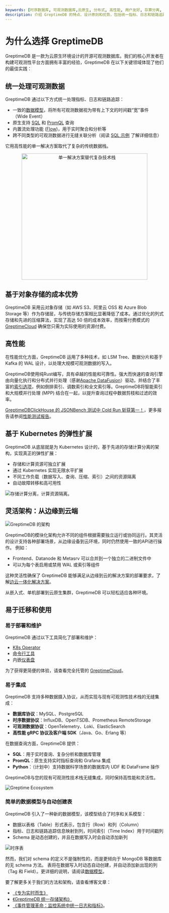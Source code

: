 ```yaml
---
keywords: [时序数据库, 可观测数据库,云原生, 分布式, 高性能, 用户友好, 存算分离, PromQL, SQL, Python,Rust 数据库]
description: 介绍 GreptimeDB 的特点、设计原则和优势，包括统一指标、日志和链路追踪，云原生架构，高性能和用户友好等。
---
```


# 为什么选择 GreptimeDB

GreptimeDB 是一款为云原生环境设计的开源可观测数据库。我们的核心开发者在构建可观测性平台方面拥有丰富的经验，GreptimeDB 在以下关键领域体现了他们的最佳实践：

## 统一处理可观测数据

GreptimeDB 通过以下方式统一处理指标、日志和链路追踪：
- 一致的[数据模型](./data-model.md)，将所有可观测数据视为带有上下文的时间戳“宽”事件（Wide Event）
- 原生支持 [SQL](/user-guide/query-data/sql.md) 和 [PromQL](/user-guide/query-data/promql.md) 查询
- 内置流处理功能 ([Flow](/user-guide/flow-computation/overview.md))，用于实时聚合和分析等
- 跨不同类型的可观测数据进行无缝关联分析（阅读 [SQL 示例](/user-guide/overview.md#sql-query-example) 了解详细信息）

它用高性能的单一解决方案取代了复杂的传统数据栈。

<p align="center"><img src="/unify-processing.png" alt="单一解决方案替代复杂技术栈" width="400"/></p>

## 基于对象存储的成本优势

GreptimeDB 采用云对象存储（如 AWS S3、阿里云 OSS 和 Azure Blob Storage 等）作为存储层，与传统存储方案相比显著降低了成本。通过优化的列式存储和先进的压缩算法，实现了高达 50 倍的成本效率，而按需付费模式的 [GreptimeCloud](https://greptime.com/product/cloud) 确保您只需为实际使用的资源付费。

## 高性能

在性能优化方面，GreptimeDB 运用了多种技术，如 LSM Tree、数据分片和基于 Kafka 的 WAL 设计，以处理大规模可观测数据的写入。

GreptimeDB使用纯Rust编写，具有卓越的性能和可靠性。强大而快速的查询引擎由向量化执行和分布式并行处理（感谢[Apache DataFusion](https://datafusion.apache.org/)）驱动，并结合了丰富的[索引选项](/user-guide/manage-data/data-index.md)，例如倒排索引、调数索引和全文索引等。GreptimeDB将智能索引和大规模并行处理 (MPP) 结合在一起，以提升查询过程中数据剪枝和过滤的效率。

[GreptimeDBClickHouse 的 JSONBench 测试中 Cold Run 斩获第一！](https://greptime.cn/blogs/2025-03-18-json-benchmark-greptimedb)，更多报告请参阅[性能测试报告](https://greptime.cn/blogs/2024-09-09-report-summary)。

## 基于 Kubernetes 的弹性扩展

GreptimeDB 从底层就是为 Kubernetes 设计的，基于先进的存储计算分离的架构，实现真正的弹性扩展：

- 存储和计算资源可独立扩展
- 通过 Kubernetes 实现无限水平扩展
- 不同工作负载（数据写入、查询、压缩、索引）之间的资源隔离
- 自动故障转移和高可用性

![存储计算分离，计算资源隔离](/storage-compute-disaggregation-compute-compute-separation.png)。

## 灵活架构：从边缘到云端

![GreptimeDB 的架构](/architecture-2.png)

GreptimeDB的模块化架构允许不同的组件根据需要独立运行或协同运行。其灵活的设计支持各种部署场景，从边缘设备到云环境，同时仍然使用一致的API进行操作。 例如：
- Frontend、Datanode 和 Metasrv 可以合并到一个独立的二进制文件中
- 可以为每个表启用或禁用 WAL 或索引等组件

这种灵活性确保了 GreptimeDB 能够满足从边缘到云的解决方案的部署要求，了解[边云一体化解决方案](https://greptime.cn/carcloud)。

从嵌入式、单机部署到云原生集群，GreptimeDB 可以轻松适应各种环境。

## 易于迁移和使用

### 易于部署和维护

GreptimeDB 通过以下工具简化了部署和维护：
- [K8s Operator](https://github.com/GreptimeTeam/greptimedb-operator)
- [命令行工具](https://github.com/GreptimeTeam/gtctl)
- 内嵌[仪表盘](https://github.com/GreptimeTeam/dashboard)

为了获得更简便的体验，请查看完全托管的 [GreptimeCloud](https://greptime.cn/product/cloud)。

### 易于集成

GreptimeDB 支持多种数据摄入协议，从而实现与现有可观测性技术栈的无缝集成：
- **数据库协议**：MySQL、PostgreSQL
- **时序数据协议**：InfluxDB、OpenTSDB、Prometheus RemoteStorage
- **可观测数据协议**：OpenTelemetry、Loki、ElasticSearch
- **高性能 gRPC 协议及客户端 SDK**（Java、Go、Erlang 等）

在数据查询方面，GreptimeDB 提供：
- **SQL**：用于实时查询、复杂分析和数据库管理
- **PromQL**：原生支持实时指标查询和 Grafana 集成
- **Python**：（计划中）支持数据科学场景的数据库内 UDF 和 DataFrame 操作

GreptimeDB与您的现有可观测性技术栈无缝集成，同时保持高性能和灵活性。

![Greptime Ecosystem](/greptime-ecosystem.png)

### 简单的数据模型与自动创建表

GreptimeDB 引入了一种新的数据模型，该模型结合了时序和关系模型：
- 数据以表格（Table）形式表示，包含行（Row）和列（Column）
- 指标、日志和链路追踪信息映射到列，时间索引（Time Index）用于时间戳列
- Schema 是动态创建的，并且在数据写入时会自动添加新列

![时序表](/time-series-table.png)

然而，我们对 schema 的定义不是强制性的，而是更倾向于 MongoDB 等数据库的无 schema 方法。
表将在数据写入时动态自动创建，并自动添加新出现的列（Tag 和 Field）。更详细的说明，请阅读[数据模型](./data-model.md)。

要了解更多关于我们的方法和架构，请查看博客文章：
* [《专为实时而生》](https://greptime.cn/blogs/2022-11-16-github)
* [《GreptimeDB 统一存储架构》](https://greptime.cn/blogs/2024-12-24-observability)
* [《事件管理革命：监控系统中统一日志和指标》](https://greptime.cn/blogs/2024-06-14-events)。